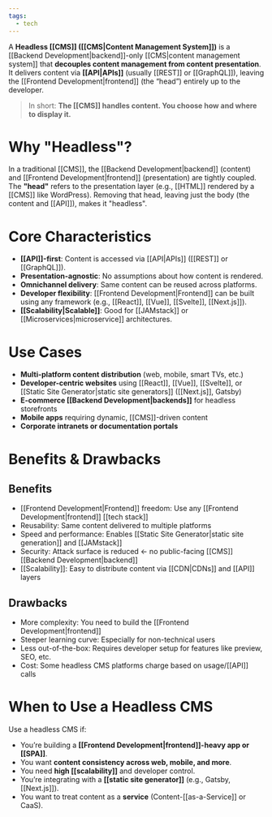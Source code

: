 ```yaml
---
tags:
  - tech
---
```

A **Headless [[CMS]] ([[CMS|Content Management System]])** is a [[Backend Development|backend]]-only [[CMS|content management system]] that **decouples content management from content presentation**.
It delivers content via **[[API|APIs]]** (usually [[REST]] or [[GraphQL]]), leaving the [[Frontend Development|frontend]] (the “head”) entirely up to the developer.
> In short: **The [[CMS]] handles content. You choose how and where to display it.**
# Why "Headless"?
In a traditional [[CMS]], the [[Backend Development|backend]] (content) and [[Frontend Development|frontend]] (presentation) are tightly coupled.
The **"head"** refers to the presentation layer (e.g., [[HTML]] rendered by a [[CMS]] like WordPress). 
Removing that head, leaving just the body (the content and [[API]]), makes it "headless".
# Core Characteristics
- **[[API]]-first**: Content is accessed via [[API|APIs]] ([[REST]] or [[GraphQL]]).
- **Presentation-agnostic**: No assumptions about how content is rendered.
- **Omnichannel delivery**: Same content can be reused across platforms.
- **Developer flexibility**: [[Frontend Development|Frontend]] can be built using any framework (e.g., [[React]], [[Vue]], [[Svelte]], [[Next.js]]).
- **[[Scalability|Scalable]]**: Good for [[JAMstack]] or [[Microservices|microservice]] architectures.
# Use Cases
- **Multi-platform content distribution** (web, mobile, smart TVs, etc.)
- **Developer-centric websites** using [[React]], [[Vue]], [[Svelte]], or [[Static Site Generator|static site generators]] ([[Next.js]], Gatsby)
- **E-commerce [[Backend Development|backends]]** for headless storefronts
- **Mobile apps** requiring dynamic, [[CMS]]-driven content
- **Corporate intranets or documentation portals**
# Benefits & Drawbacks
## Benefits
- [[Frontend Development|Frontend]] freedom: Use any [[Frontend Development|frontend]] [[tech stack]]
- Reusability: Same content delivered to multiple platforms
- Speed and performance: Enables [[Static Site Generator|static site generation]] and [[JAMstack]]
- Security: Attack surface is reduced <- no public-facing [[CMS]] [[Backend Development|backend]]
- [[Scalability]]: Easy to distribute content via [[CDN|CDNs]] and [[API]] layers
## Drawbacks
- More complexity: You need to build the [[Frontend Development|frontend]]
- Steeper learning curve: Especially for non-technical users
- Less out-of-the-box: Requires developer setup for features like preview, SEO, etc.
- Cost: Some headless CMS platforms charge based on usage/[[API]] calls
# When to Use a Headless CMS
Use a headless CMS if:
- You’re building a **[[Frontend Development|frontend]]-heavy app or [[SPA]]**.
- You want **content consistency across web, mobile, and more**.
- You need **high [[scalability]]** and developer control.
- You’re integrating with a **[[static site generator]]** (e.g., Gatsby, [[Next.js]]).
- You want to treat content as a **service** (Content-[[as-a-Service]] or CaaS).
